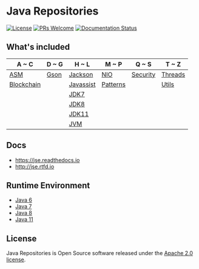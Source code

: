 # Java Repositories

[![License](https://img.shields.io/badge/license-Apache-blue.svg)](https://github.com/T5750/java-repositories/blob/master/LICENSE.txt)
[![PRs Welcome](https://img.shields.io/badge/PRs-welcome-brightgreen.svg)](https://github.com/T5750/java-repositories/pulls)
[![Documentation Status](https://readthedocs.org/projects/jse/badge/?version=latest)](https://jse.readthedocs.io/en/latest/?badge=latest)

## What's included
A ~ C | D ~ G | H ~ L | M ~ P | Q ~ S | T ~ Z
----|----|----|----|----|----
| [ASM](jdk8/README.md) | [Gson](utils/README.md) | [Jackson](utils/README.md) | [NIO](nio/README.md) | [Security](security/README.md) | [Threads](threads/README.md)
| [Blockchain](blockchain/README.md) |  | [Javassist](jdk8/README.md) | [Patterns](patterns/README.md) |  | [Utils](utils/README.md)
|  |  | [JDK7](jdk7/README.md) |  |  |
|  |  | [JDK8](jdk8/README.md) |  |  |
|  |  | [JDK11](jdk11/README.md) |  |  |
|  |  | [JVM](jvm/README.md) |  |  |

## Docs
- https://jse.readthedocs.io
- http://jse.rtfd.io

## Runtime Environment
- [Java 6](http://www.oracle.com/technetwork/java/javase/downloads/jdk6downloads-1902814.html)
- [Java 7](http://www.oracle.com/technetwork/java/javase/downloads/jdk7-downloads-1880260.html)
- [Java 8](http://www.oracle.com/technetwork/java/javase/downloads/jdk8-downloads-2133151.html)
- [Java 11](https://openjdk.java.net/projects/jdk/11/)

## License
Java Repositories is Open Source software released under the [Apache 2.0 license](http://www.apache.org/licenses/LICENSE-2.0.html).